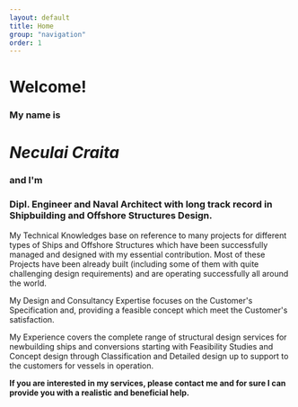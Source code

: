 ```yaml
---
layout: default
title: Home
group: "navigation"
order: 1
---
```


# Welcome!

### My name is
# ***Neculai Craita***
### and I'm
### Dipl. Engineer and Naval Architect with long track record in Shipbuilding and Offshore Structures Design.

My Technical Knowledges base on reference to many projects for different types of Ships and Offshore Structures which have been successfully managed and designed with my essential contribution. Most of these Projects have been already built (including some of them with quite challenging design requirements) and are operating successfully all around the world.

My Design and Consultancy Expertise focuses on the Customer's Specification and, providing a feasible concept which meet the Customer's satisfaction.

My Experience covers the complete range of structural design services for newbuilding ships and conversions starting with Feasibility Studies and Concept design through Classification and Detailed design up to support to the customers for vessels in operation.

**If you are interested in my services, please contact me and for sure I can provide you with a realistic and beneficial help.**
